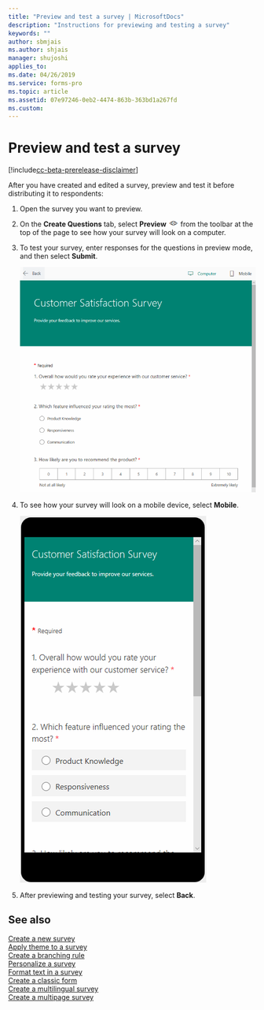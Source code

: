 ```yaml
---
title: "Preview and test a survey | MicrosoftDocs"
description: "Instructions for previewing and testing a survey"
keywords: ""
author: sbmjais
ms.author: shjais
manager: shujoshi
applies_to: 
ms.date: 04/26/2019
ms.service: forms-pro
ms.topic: article
ms.assetid: 07e97246-0eb2-4474-863b-363bd1a267fd
ms.custom: 
---
```


# Preview and test a survey

[!include[cc-beta-prerelease-disclaimer](includes/cc-beta-prerelease-disclaimer.md)]

After you have created and edited a survey, preview and test it before distributing it to respondents:

1.  Open the survey you want to preview.

2.  On the **Create Questions** tab, select **Preview** ![preview a survey](media/preview-survey.png "Preview a survey") from the toolbar at the top of the page to see how your survey will look on a computer.

3.  To test your survey, enter responses for the questions in preview mode, and then select **Submit**.

    ![Preview a survey on a computer](media/preview-survey-computer.png "Preview a survey on a computer")

4.  To see how your survey will look on a mobile device, select **Mobile**.

    ![Preview a survey on a mobile device](media/preview-survey-mobile.png "Preview a survey on a mobile device")

5.  After previewing and testing your survey, select **Back**.

## See also

[Create a new survey](create-new-survey.md)<br>
[Apply theme to a survey](apply-theme.md)<br>
[Create a branching rule](create-branching-rule.md)<br>
[Personalize a survey](personalize-survey.md)<br>
[Format text in a survey](survey-text-format.md)<br>
[Create a classic form](create-classic-form.md)<br>
[Create a multilingual survey](create-multilingual-survey.md)<br>
[Create a multipage survey](create-multipage-survey.md)
